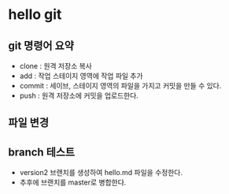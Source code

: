 # hello git

## git 명령어 요약
- clone : 원격 저장소 복사
- add : 작업 스테이지 영역에 작업 파일 추가
- commit : 세이브, 스테이지 영역의 파일을 가지고 커밋을 만들 수 있다.
- push : 원격 저장소에 커밋을 업로드한다.


## 파일 변경

## branch 테스트
- version2 브랜치를 생성하여 hello.md 파일을 수정한다.
- 추후에 브랜치를 master로 병합한다.